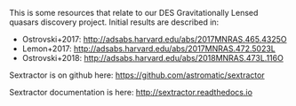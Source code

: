 
This is some resources that relate to our DES Gravitationally Lensed quasars discovery project. Initial results are described in:

* Ostrovski+2017: http://adsabs.harvard.edu/abs/2017MNRAS.465.4325O
* Lemon+2017: http://adsabs.harvard.edu/abs/2017MNRAS.472.5023L
* Ostrovski+2018: http://adsabs.harvard.edu/abs/2018MNRAS.473L.116O

Sextractor is on github here: https://github.com/astromatic/sextractor

Sextractor documentation is here: http://sextractor.readthedocs.io
